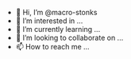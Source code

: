 - 👋 Hi, I’m @macro-stonks
- 👀 I’m interested in ...
- 🌱 I’m currently learning ...
- 💞️ I’m looking to collaborate on ...
- 📫 How to reach me ...

<!---
macro-stonks is a ✨ special ✨ repository because its `README.md` (this file) appears on your GitHub profile.
You can click the Preview link to take a look at your changes.
--->
